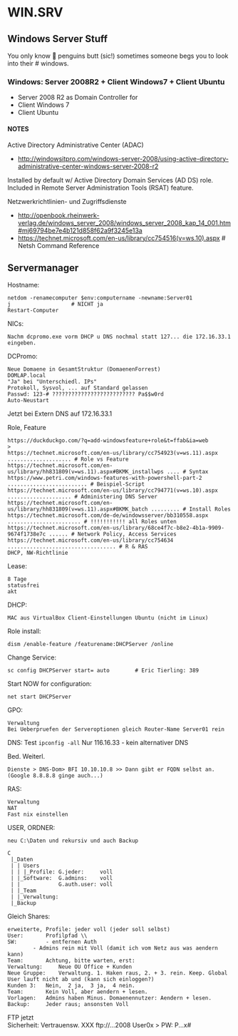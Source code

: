 # WIN.SRV
## Windows Server Stuff

You only know &#128039; penguins butt (sic!) sometimes someone begs you to look into their &num; windows.


### Windows: Server 2008R2 + Client Windows7 + Client Ubuntu

- Server 2008 R2 as Domain Controller for
- Client Windows 7
- Client Ubuntu

#### NOTES

Active Directory Administrative Center (ADAC)  
- http://windowsitpro.com/windows-server-2008/using-active-directory-administrative-center-windows-server-2008-r2

Installed by default w/ Active Directory Domain Services (AD DS) role.  
Included in Remote Server Administration Tools (RSAT) feature.

Netzwerkrichtlinien- und Zugriffsdienste  
- http://openbook.rheinwerk-verlag.de/windows_server_2008/windows_server_2008_kap_14_001.htm#mj69794be7e4b121d858f62a9f3245e13a
- https://technet.microsoft.com/en-us/library/cc754516(v=ws.10).aspx		# Netsh Command Reference


Servermanager
------------------

Hostname:

	netdom -renamecomputer $env:computername -newname:Server01
	j 					# NICHT ja
	Restart-Computer


NICs:

	Nachm dcpromo.exe vorm DHCP u DNS nochmal statt 127... die 172.16.33.1 eingeben.


DCPromo:

	Neue Domaene in GesamtStruktur (DomaenenForrest)
	DOMLAP.local
	"Ja" bei "Unterschiedl. IPs"
	Protokoll, Sysvol, ... auf Standard gelassen
	Passwd: 123-# ?????????????????????????? Pa$$w0rd
	Auto-Neustart

Jetzt bei Extern DNS auf 172.16.33.1

Role, Feature

	https://duckduckgo.com/?q=add-windowsfeature+role&t=ffab&ia=web
	>
	https://technet.microsoft.com/en-us/library/cc754923(v=ws.11).aspx .................... # Role vs Feature  
	https://technet.microsoft.com/en-us/library/hh831809(v=ws.11).aspx#BKMK_installwps .... # Syntax  
	https://www.petri.com/windows-features-with-powershell-part-2 ......................... # Beispiel-Script  
	https://technet.microsoft.com/en-us/library/cc794771(v=ws.10).aspx .................... # Administering DNS Server  
	https://technet.microsoft.com/en-us/library/hh831809(v=ws.11).aspx#BKMK_batch ......... # Install Roles  
	https://technet.microsoft.com/de-de/windowsserver/bb310558.aspx ....................... # !!!!!!!!!!! all Roles unten  
	https://technet.microsoft.com/en-us/library/68ce4f7c-b8e2-4b1a-9909-9674f1738e7c ...... # Network Policy, Access Services  
	https://technet.microsoft.com/en-us/library/cc754634 .................................. # R & RAS  
	DHCP, NW-Richtlinie 

Lease:

	8 Tage  
	statusfrei  
	akt  

DHCP:

	MAC aus VirtualBox Client-Einstellungen Ubuntu (nicht im Linux)
	
Role install:

	dism /enable-feature /featurename:DHCPServer /online
	
Change Service:  

	sc config DHCPServer start= auto		# Eric Tierling: 389
	
Start NOW for configuration:  

	net start DHCPServer

GPO:  

	Verwaltung  
	Bei Ueberpruefen der Serveroptionen gleich Router-Name Server01 rein

DNS:
	Test
	```
	ipconfig -all
	```
	Nur 116.16.33 - kein alternativer DNS

Bed. Weiterl.

	Dienste > DNS-Dom> BFI 10.10.10.8 >> Dann gibt er FQDN selbst an.
	(Google 8.8.8.8 ginge auch...)

RAS:  

	Verwaltung
	NAT
	Fast nix einstellen

USER, ORDNER:

	neu C:\Daten und rekursiv und auch Backup

	C
	 |_Daten	
	 | | Users
	 | | |_Profile: G.jeder:     voll
	 | |_Software:  G.admins:    voll
	 | |            G.auth.user: voll 
	 | |_Team
	 | |_Verwaltung: 
	 |_Backup
   

Gleich Shares:  

	erweiterte, Profile: jeder voll (jeder soll selbst)  
	User: 		Profilpfad \\  
	SW: 		- entfernen Auth  
			- Admins rein mit Voll (damit ich vom Netz aus was aendern kann)  
	Team: 		Achtung, bitte warten, erst:  
	Verwaltung: 	Neue OU Office + Kunden  
	Neue Gruppe: 	Verwaltung. 1. Haken raus, 2. + 3. rein. Keep. Global User lauft nicht ab und (kann sich einloggen?)  
	Kunden 3: 	Nein,  2 ja,  3 ja,  4 nein.  
	Team:		Kein Voll, aber aendern + lesen.  
	Vorlagen: 	Admins haben Minus. Domaenennutzer: Aendern + lesen.  
	Backup: 	Jeder raus; ansonsten Voll  

FTP jetzt  
	Sicherheit: Vertrauensw. XXX ftp://...2008
	User0x > PW: P...x#
